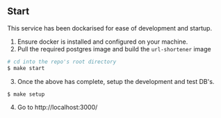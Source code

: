 ## Start

This service has been dockarised for ease of development and startup.

1. Ensure docker is installed and configured on your machine.
2. Pull the required postgres image and build the `url-shortener` image

```bash
# cd into the repo's root directory
$ make start
```

3. Once the above has complete, setup the development and test DB's.

```bash
$ make setup
```

4. Go to http://localhost:3000/
